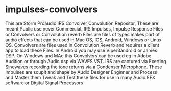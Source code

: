 # impulses-convolvers
This are Storm Proaudio IRS Convolver Convolution Repositor, These are meant Public use never Commercial.
IRS Impulses, Impulse Response Files or Convolvers or Convolution reverb Files are files of types makes part 
of audio effects that can be used in Mac OS, IOS, Android, Windows or Linux OS. Convolvers are files used in
Convolution Reverb and requires a client app to load these Files. In Android you may use Viper3android or James DSP.
On Windows and MAc this Convolvers can be used eg in Adobe Audition or through Audio dsp via WAVES VST.
IRS are caotured via Exerting Sinewaves recording the tone returns via a Condenser Microphone.
These Impulses are scuplt and shape by Audio Designer Enginner and Process and Master them Tweak and Test these files
for use in many Audio EFX software or Digital Signal Processors

